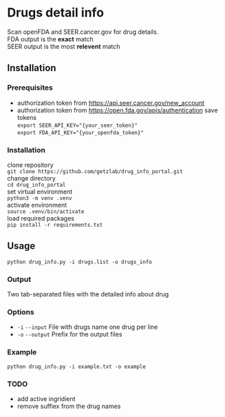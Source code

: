 # Drugs detail info
Scan openFDA and SEER.cancer.gov for drug details.  
FDA output is  the __exact__ match  
SEER output is the most __relevent__ match

## Installation 
### Prerequisites
+ authorization token from https://api.seer.cancer.gov/new_account
+ authorization token from https://open.fda.gov/apis/authentication
save tokens   
`export SEER_API_KEY="{your_seer_token}"`  
`export FDA_API_KEY="{your_openfda_token}"`

### Installation
clone repository   
`git clone https://github.com/getzlab/drug_info_portal.git`  
change directory  
`cd drug_info_portal`  
set virtual environment  
`python3 -m venv .venv`  
activate environment  
`source .venv/bin/activate`  
load required packages   
`pip install -r requirements.txt`

## Usage
`python drug_info.py -i drugs.list -o drugs_info`
### Output
Two tab-separated files with the detailed info about drug 
### Options
+ `-i` `--input` File with drugs name one drug per line
+ `-o` `--output` Prefix for the output files
### Example
`python drug_info.py -i example.txt -o example`

### TODO
+ add active ingridient
+ remove suffiex from the drug names
